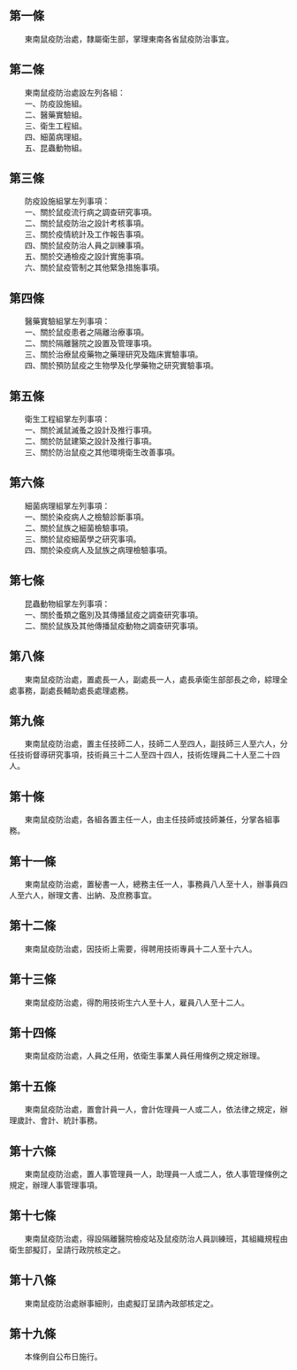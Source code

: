 第一條 
-------
　　東南鼠疫防治處，隸屬衛生部，掌理東南各省鼠疫防治事宜。  


第二條 
-------
　　東南鼠疫防治處設左列各組：  
　　一、防疫設施組。  
　　二、醫藥實驗組。  
　　三、衛生工程組。  
　　四、細菌病理組。  
　　五、昆蟲動物組。  


第三條 
-------
　　防疫設施組掌左列事項：  
　　一、關於鼠疫流行病之調查研究事項。  
　　二、關於鼠疫防治之設計考核事項。  
　　三、關於疫情統計及工作報告事項。  
　　四、關於鼠疫防治人員之訓練事項。  
　　五、關於交通檢疫之設計實施事項。  
　　六、關於鼠疫管制之其他緊急措施事項。  


第四條 
-------
　　醫藥實驗組掌左列事項：  
　　一、關於鼠疫患者之隔離治療事項。  
　　二、關於隔離醫院之設置及管理事項。  
　　三、關於治療鼠疫藥物之藥理研究及臨床實驗事項。  
　　四、關於預防鼠疫之生物學及化學藥物之研究實驗事項。  


第五條 
-------
　　衛生工程組掌左列事項：  
　　一、關於滅鼠滅蚤之設計及推行事項。  
　　二、關於防鼠建築之設計及推行事項。  
　　三、關於防治鼠疫之其他環境衛生改善事項。  


第六條 
-------
　　細菌病理組掌左列事項：  
　　一、關於染疫病人之檢驗診斷事項。  
　　二、關於鼠族之細菌檢驗事項。  
　　三、關於鼠疫細菌學之研究事項。  
　　四、關於染疫病人及鼠族之病理檢驗事項。  


第七條 
-------
　　昆蟲動物組掌左列事項：  
　　一、關於蚤類之鑑別及其傳播鼠疫之調查研究事項。  
　　二、關於鼠族及其他傳播鼠疫動物之調查研究事項。  


第八條 
-------
　　東南鼠疫防治處，置處長一人，副處長一人，處長承衛生部部長之命，綜理全處事務，副處長輔助處長處理處務。  


第九條 
-------
　　東南鼠疫防治處，置主任技師二人，技師二人至四人，副技師三人至六人，分任技術督導研究事項，技術員三十二人至四十四人，技術佐理員二十人至二十四人。  


第十條 
-------
　　東南鼠疫防治處，各組各置主任一人，由主任技師或技師兼任，分掌各組事務。  


第十一條 
---------
　　東南鼠疫防治處，置秘書一人，總務主任一人，事務員八人至十人，辦事員四人至六人，辦理文書、出納、及庶務事宜。  


第十二條 
---------
　　東南鼠疫防治處，因技術上需要，得聘用技術專員十二人至十六人。  


第十三條 
---------
　　東南鼠疫防治處，得酌用技術生六人至十人，雇員八人至十二人。  


第十四條 
---------
　　東南鼠疫防治處，人員之任用，依衛生事業人員任用條例之規定辦理。  


第十五條 
---------
　　東南鼠疫防治處，置會計員一人，會計佐理員一人或二人，依法律之規定，辦理歲計、會計、統計事務。  


第十六條 
---------
　　東南鼠疫防治處，置人事管理員一人，助理員一人或二人，依人事管理條例之規定，辦理人事管理事項。  


第十七條 
---------
　　東南鼠疫防治處，得設隔離醫院檢疫站及鼠疫防治人員訓練班，其組織規程由衛生部擬訂，呈請行政院核定之。  


第十八條 
---------
　　東南鼠疫防治處辦事細則，由處擬訂呈請內政部核定之。  


第十九條 
---------
　　本條例自公布日施行。